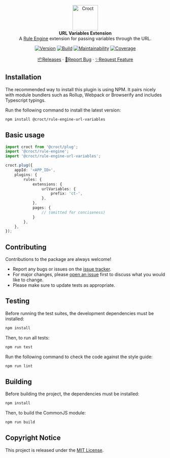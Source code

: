 <p align="center">
    <a href="https://croct.com">
        <img src="https://cdn.croct.io/brand/logo/repo-icon-green.svg" alt="Croct" height="80"/>
    </a>
    <br />
    <strong>URL Variables Extension</strong>
    <br />
    A <a href="https://github.com/croct-tech/plug-rule-engine-js">Rule Engine</a> extension for passing variables through the URL.
</p>
<p align="center">
    <a href="https://www.npmjs.com/package/@croct/rule-engine-url-variables"><img alt="Version" src="https://img.shields.io/npm/v/@croct/rule-engine-url-variables" /></a>
    <a href="https://github.com/croct-tech/rule-engine-url-variables-js/actions?query=workflow%3AValidations"><img alt="Build" src="https://github.com/croct-tech/rule-engine-url-variables-js/workflows/Validations/badge.svg" /></a>
    <a href="https://codeclimate.com/repos/5ec7c9285bf7ef01620091ed/maintainability"><img alt="Maintainability" src="https://api.codeclimate.com/v1/badges/64335c5cbe443d763dfa/maintainability" /></a>
    <a href="https://codeclimate.com/repos/5ec7c9285bf7ef01620091ed/test_coverage"><img alt="Coverage" src="https://api.codeclimate.com/v1/badges/64335c5cbe443d763dfa/test_coverage" /></a>
    <br />
    <br />
    <a href="https://github.com/croct-tech/rule-engine-url-variables-js/releases">📦Releases</a>
    ·
    <a href="https://github.com/croct-tech/rule-engine-url-variables-js/issues/new?labels=bug&template=bug-report.md">🐞Report Bug</a>
    ·
    <a href="https://github.com/croct-tech/rule-engine-url-variables-js/issues/new?labels=enhancement&template=feature-request.md">✨Request Feature</a>
</p>

## Installation

The recommended way to install this plugin is using NPM. It pairs nicely with module bundlers such as Rollup, Webpack or Browserify and includes Typescript typings.

Run the following command to install the latest version:

```sh
npm install @croct/rule-engine-url-variables
```

## Basic usage

```typescript
import croct from '@croct/plug';
import '@croct/rule-engine';
import '@croct/rule-engine-url-variables';

croct.plug({
    appId: '<APP_ID>',
    plugins: {
        rules: {
            extensions: {
                urlVariables: {
                    prefix: 'ct-',
                },
            },
            pages: {
                // (omitted for conciseness)
            }
        },
    },
});
```

## Contributing
Contributions to the package are always welcome! 

- Report any bugs or issues on the [issue tracker](https://github.com/croct-tech/rule-engine-url-variables-js/issues).
- For major changes, please [open an issue](https://github.com/croct-tech/rule-engine-url-variables-js/issues) first to discuss what you would like to change.
- Please make sure to update tests as appropriate.

## Testing

Before running the test suites, the development dependencies must be installed:

```sh
npm install
```

Then, to run all tests:

```sh
npm run test
```

Run the following command to check the code against the style guide:

```sh
npm run lint
```

## Building

Before building the project, the dependencies must be installed:

```sh
npm install
```

Then, to build the CommonJS module:

```sh
npm run build
```

## Copyright Notice

This project is released under the [MIT License](LICENSE).
